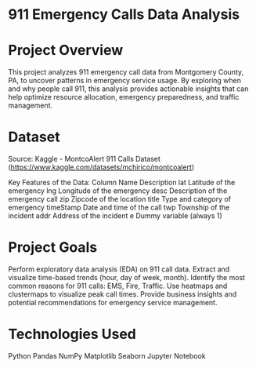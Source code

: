 # 911 Emergency Calls Data Analysis
# Project Overview
This project analyzes 911 emergency call data from Montgomery County, PA, to uncover patterns in emergency service usage.
By exploring when and why people call 911, this analysis provides actionable insights that can help optimize resource allocation, emergency preparedness, and traffic management.

# Dataset
Source: Kaggle - MontcoAlert 911 Calls Dataset (https://www.kaggle.com/datasets/mchirico/montcoalert)

Key Features of the Data:
Column Name	Description
lat	Latitude of the emergency
lng	Longitude of the emergency
desc	Description of the emergency call
zip	Zipcode of the location
title	Type and category of emergency
timeStamp	Date and time of the call
twp	Township of the incident
addr	Address of the incident
e	Dummy variable (always 1)

# Project Goals
Perform exploratory data analysis (EDA) on 911 call data.
Extract and visualize time-based trends (hour, day of week, month).
Identify the most common reasons for 911 calls: EMS, Fire, Traffic.
Use heatmaps and clustermaps to visualize peak call times.
Provide business insights and potential recommendations for emergency service management.

# Technologies Used
Python
Pandas
NumPy
Matplotlib
Seaborn
Jupyter Notebook
